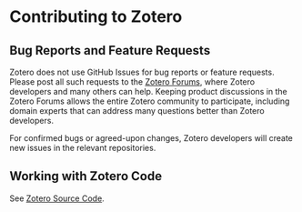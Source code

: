 # Contributing to Zotero

## Bug Reports and Feature Requests

Zotero does not use GitHub Issues for bug reports or feature requests. Please post all such requests to the [Zotero Forums](https://forums.zotero.org), where Zotero developers and many others can help. Keeping product discussions in the Zotero Forums allows the entire Zotero community to participate, including domain experts that can address many questions better than Zotero developers.

For confirmed bugs or agreed-upon changes, Zotero developers will create new issues in the relevant repositories.

## Working with Zotero Code

See [Zotero Source Code](https://www.zotero.org/support/dev/source_code).
